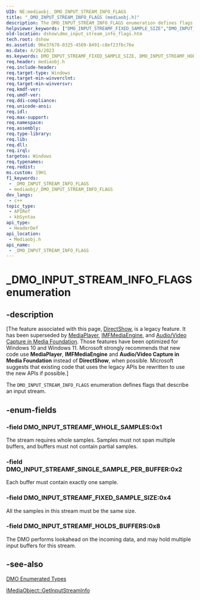 ```yaml
---
UID: NE:mediaobj._DMO_INPUT_STREAM_INFO_FLAGS
title: "_DMO_INPUT_STREAM_INFO_FLAGS (mediaobj.h)"
description: The DMO_INPUT_STREAM_INFO_FLAGS enumeration defines flags that describe an input stream.
helpviewer_keywords: ["DMO_INPUT_STREAMF_FIXED_SAMPLE_SIZE","DMO_INPUT_STREAMF_HOLDS_BUFFERS","DMO_INPUT_STREAMF_SINGLE_SAMPLE_PER_BUFFER","DMO_INPUT_STREAMF_WHOLE_SAMPLES","DMO_INPUT_STREAM_INFO_FLAGS","DMO_INPUT_STREAM_INFO_FLAGSEnumeration","_DMO_INPUT_STREAM_INFO_FLAGS","_DMO_INPUT_STREAM_INFO_FLAGS enumeration [DirectShow]","dshow.dmo_input_stream_info_flags","mediaobj/DMO_INPUT_STREAMF_FIXED_SAMPLE_SIZE","mediaobj/DMO_INPUT_STREAMF_HOLDS_BUFFERS","mediaobj/DMO_INPUT_STREAMF_SINGLE_SAMPLE_PER_BUFFER","mediaobj/DMO_INPUT_STREAMF_WHOLE_SAMPLES","mediaobj/_DMO_INPUT_STREAM_INFO_FLAGS"]
old-location: dshow\dmo_input_stream_info_flags.htm
tech.root: dshow
ms.assetid: 96e37678-0325-4569-8491-c8ef23f6c76e
ms.date: 4/26/2023
ms.keywords: DMO_INPUT_STREAMF_FIXED_SAMPLE_SIZE, DMO_INPUT_STREAMF_HOLDS_BUFFERS, DMO_INPUT_STREAMF_SINGLE_SAMPLE_PER_BUFFER, DMO_INPUT_STREAMF_WHOLE_SAMPLES, DMO_INPUT_STREAM_INFO_FLAGS , DMO_INPUT_STREAM_INFO_FLAGSEnumeration, _DMO_INPUT_STREAM_INFO_FLAGS, _DMO_INPUT_STREAM_INFO_FLAGS enumeration [DirectShow], dshow.dmo_input_stream_info_flags, mediaobj/DMO_INPUT_STREAMF_FIXED_SAMPLE_SIZE, mediaobj/DMO_INPUT_STREAMF_HOLDS_BUFFERS, mediaobj/DMO_INPUT_STREAMF_SINGLE_SAMPLE_PER_BUFFER, mediaobj/DMO_INPUT_STREAMF_WHOLE_SAMPLES, mediaobj/_DMO_INPUT_STREAM_INFO_FLAGS
req.header: mediaobj.h
req.include-header: 
req.target-type: Windows
req.target-min-winverclnt: 
req.target-min-winversvr: 
req.kmdf-ver: 
req.umdf-ver: 
req.ddi-compliance: 
req.unicode-ansi: 
req.idl: 
req.max-support: 
req.namespace: 
req.assembly: 
req.type-library: 
req.lib: 
req.dll: 
req.irql: 
targetos: Windows
req.typenames: 
req.redist: 
ms.custom: 19H1
f1_keywords:
 - _DMO_INPUT_STREAM_INFO_FLAGS
 - mediaobj/_DMO_INPUT_STREAM_INFO_FLAGS
dev_langs:
 - c++
topic_type:
 - APIRef
 - kbSyntax
api_type:
 - HeaderDef
api_location:
 - Mediaobj.h
api_name:
 - _DMO_INPUT_STREAM_INFO_FLAGS
---
```


# _DMO_INPUT_STREAM_INFO_FLAGS enumeration


## -description

\[The feature associated with this page, [DirectShow](/windows/win32/directshow/directshow), is a legacy feature. It has been superseded by [MediaPlayer](/uwp/api/Windows.Media.Playback.MediaPlayer), [IMFMediaEngine](/windows/win32/api/mfmediaengine/nn-mfmediaengine-imfmediaengine), and [Audio/Video Capture in Media Foundation](windows/win32/medfound/audio-video-capture-in-media-foundation). Those features have been optimized for Windows 10 and Windows 11. Microsoft strongly recommends that new code use **MediaPlayer**, **IMFMediaEngine** and **Audio/Video Capture in Media Foundation** instead of **DirectShow**, when possible. Microsoft suggests that existing code that uses the legacy APIs be rewritten to use the new APIs if possible.\]

The <code>DMO_INPUT_STREAM_INFO_FLAGS</code> enumeration defines flags that describe an input stream.

## -enum-fields

### -field DMO_INPUT_STREAMF_WHOLE_SAMPLES:0x1

The stream requires whole samples. Samples must not span multiple buffers, and buffers must not contain partial samples.

### -field DMO_INPUT_STREAMF_SINGLE_SAMPLE_PER_BUFFER:0x2

Each buffer must contain exactly one sample.

### -field DMO_INPUT_STREAMF_FIXED_SAMPLE_SIZE:0x4

All the samples in this stream must be the same size.

### -field DMO_INPUT_STREAMF_HOLDS_BUFFERS:0x8

The DMO performs lookahead on the incoming data, and may hold multiple input buffers for this stream.

## -see-also

<a href="/windows/desktop/DirectShow/dmo-enumerated-types">DMO Enumerated Types</a>



<a href="/windows/desktop/api/mediaobj/nf-mediaobj-imediaobject-getinputstreaminfo">IMediaObject::GetInputStreamInfo</a>
